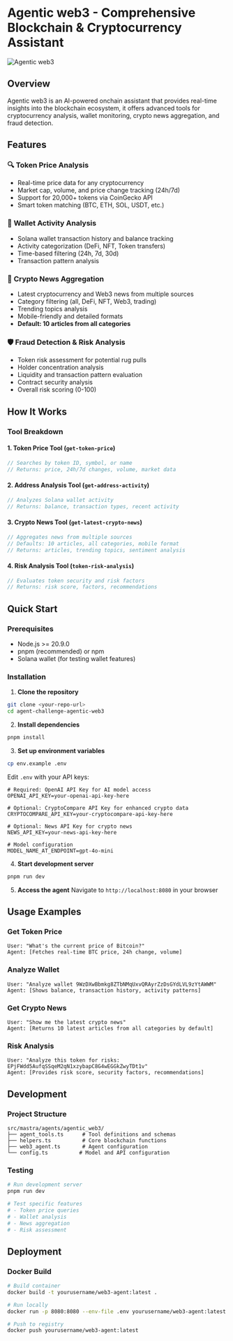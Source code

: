# Agentic web3 - Comprehensive Blockchain & Cryptocurrency Assistant

![Agentic web3](./assets/NosanaBuildersChallengeAgents.jpg)

## Overview

Agentic web3 is an AI-powered onchain assistant that provides real-time insights into the blockchain ecosystem, it offers advanced tools for cryptocurrency analysis, wallet monitoring, crypto news aggregation, and fraud detection.

## Features

### 🔍 **Token Price Analysis**

- Real-time price data for any cryptocurrency
- Market cap, volume, and price change tracking (24h/7d)
- Support for 20,000+ tokens via CoinGecko API
- Smart token matching (BTC, ETH, SOL, USDT, etc.)

### 💼 **Wallet Activity Analysis**

- Solana wallet transaction history and balance tracking
- Activity categorization (DeFi, NFT, Token transfers)
- Time-based filtering (24h, 7d, 30d)
- Transaction pattern analysis

### 📰 **Crypto News Aggregation**

- Latest cryptocurrency and Web3 news from multiple sources
- Category filtering (all, DeFi, NFT, Web3, trading)
- Trending topics analysis
- Mobile-friendly and detailed formats
- **Default: 10 articles from all categories**

### 🛡️ **Fraud Detection & Risk Analysis**

- Token risk assessment for potential rug pulls
- Holder concentration analysis
- Liquidity and transaction pattern evaluation
- Contract security analysis
- Overall risk scoring (0-100)

## How It Works

### Tool Breakdown

#### 1. Token Price Tool (`get-token-price`)

```typescript
// Searches by token ID, symbol, or name
// Returns: price, 24h/7d changes, volume, market data
```

#### 2. Address Analysis Tool (`get-address-activity`)

```typescript
// Analyzes Solana wallet activity
// Returns: balance, transaction types, recent activity
```

#### 3. Crypto News Tool (`get-latest-crypto-news`)

```typescript
// Aggregates news from multiple sources
// Defaults: 10 articles, all categories, mobile format
// Returns: articles, trending topics, sentiment analysis
```

#### 4. Risk Analysis Tool (`token-risk-analysis`)

```typescript
// Evaluates token security and risk factors
// Returns: risk score, factors, recommendations
```

## Quick Start

### Prerequisites

- Node.js >= 20.9.0
- pnpm (recommended) or npm
- Solana wallet (for testing wallet features)

### Installation

1. **Clone the repository**

```bash
git clone <your-repo-url>
cd agent-challenge-agentic-web3
```

2. **Install dependencies**

```bash
pnpm install
```

3. **Set up environment variables**

```bash
cp env.example .env
```

Edit `.env` with your API keys:

```env
# Required: OpenAI API Key for AI model access
OPENAI_API_KEY=your-openai-api-key-here

# Optional: CryptoCompare API Key for enhanced crypto data
CRYPTOCOMPARE_API_KEY=your-cryptocompare-api-key-here

# Optional: News API Key for crypto news
NEWS_API_KEY=your-news-api-key-here

# Model configuration
MODEL_NAME_AT_ENDPOINT=gpt-4o-mini
```

4. **Start development server**

```bash
pnpm run dev
```

5. **Access the agent**
   Navigate to `http://localhost:8080` in your browser

## Usage Examples

### Get Token Price

```
User: "What's the current price of Bitcoin?"
Agent: [Fetches real-time BTC price, 24h change, volume]
```

### Analyze Wallet

```
User: "Analyze wallet 9WzDXwBbmkg8ZTbNMqUxvQRAyrZzDsGYdLVL9zYtAWWM"
Agent: [Shows balance, transaction history, activity patterns]
```

### Get Crypto News

```
User: "Show me the latest crypto news"
Agent: [Returns 10 latest articles from all categories by default]
```

### Risk Analysis

```
User: "Analyze this token for risks: EPjFWdd5AufqSSqeM2qN1xzybapC8G4wEGGkZwyTDt1v"
Agent: [Provides risk score, security factors, recommendations]
```

## Development

### Project Structure

```
src/mastra/agents/agentic_web3/
├── agent_tools.ts      # Tool definitions and schemas
├── helpers.ts          # Core blockchain functions
├── web3_agent.ts       # Agent configuration
└── config.ts          # Model and API configuration
```

### Testing

```bash
# Run development server
pnpm run dev

# Test specific features
# - Token price queries
# - Wallet analysis
# - News aggregation
# - Risk assessment
```

## Deployment

### Docker Build

```bash
# Build container
docker build -t yourusername/web3-agent:latest .

# Run locally
docker run -p 8080:8080 --env-file .env yourusername/web3-agent:latest

# Push to registry
docker push yourusername/web3-agent:latest
```
